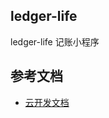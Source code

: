 ## ledger-life

ledger-life 记账小程序

## 参考文档

- [云开发文档](https://developers.weixin.qq.com/miniprogram/dev/wxcloud/basis/getting-started.html)
